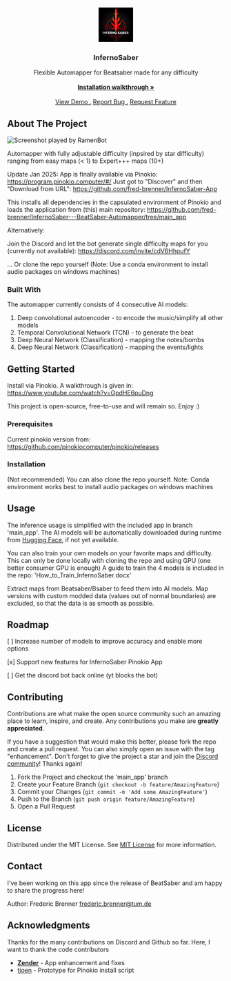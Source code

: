 
<br/>
<div align="center">
<a href="https://github.com/fred-brenner/InfernoSaber---BeatSaber-Automapper/edit/main_app">
<img src="https://github.com/fred-brenner/InfernoSaber---BeatSaber-Automapper/blob/main_app/app_helper/cover.jpg" alt="Logo" width="80" height="80">
</a>
<h3 align="center">InfernoSaber</h3>
<p align="center">
Flexible Automapper for Beatsaber made for any difficulty
<br/>
<br/>
<a href="https://www.youtube.com/watch?v=GpdHE6puDng"><strong>Installation walkthrough »</strong></a>
<br/>
<br/>
<a href="https://www.youtube.com/watch?v=wJSOBuKs42Q">View Demo .</a>  
<a href="https://github.com/fred-brenner/InfernoSaber---BeatSaber-Automapper/issues">Report Bug .</a>
<a href="https://github.com/fred-brenner/InfernoSaber---BeatSaber-Automapper/discussions">Request Feature</a>
</p>
</div>

## About The Project

![Screenshot played by RamenBot](https://i.imgur.com/ECXMxY5.jpeg)

Automapper with fully adjustable difficulty (inpsired by star difficulty) ranging from easy maps (< 1) to Expert+++ maps (10+)

Update Jan 2025: App is finally available via Pinokio: https://program.pinokio.computer/#/
Just got to "Discover" and then "Download from URL": https://github.com/fred-brenner/InfernoSaber-App

This installs all dependencies in the capsulated environment of Pinokio and loads the application from (this) main repository:
https://github.com/fred-brenner/InfernoSaber---BeatSaber-Automapper/tree/main_app

Alternatively:

Join the Discord and let the bot generate single difficulty maps for you (currently not available):
https://discord.com/invite/cdV6HhpufY

... Or clone the repo yourself (Note: Use a conda environment to install audio packages on windows machines)

### Built With

The automapper currently consists of 4 consecutive AI models:

1. Deep convolutional autoencoder - to encode the music/simplify all other models
2. Temporal Convolutional Network (TCN) - to generate the beat
3. Deep Neural Network (Classification) - mapping the notes/bombs
4. Deep Neural Network (Classification) - mapping the events/lights

## Getting Started

Install via Pinokio. A walkthrough is given in: https://www.youtube.com/watch?v=GpdHE6puDng

This project is open-source, free-to-use and will remain so. Enjoy :)

### Prerequisites

Current pinokio version from: https://github.com/pinokiocomputer/pinokio/releases

### Installation

(Not recommended) You can also clone the repo yourself. Note: Conda environment works best to install audio packages on windows machines

## Usage

The inference usage is simplified with the included app in branch 'main_app'. The AI models will be automatically downloaded during runtime from [Hugging Face](https://huggingface.co/BierHerr/InfernoSaber), if not yet available.

You can also train your own models on your favorite maps and difficulty. This can only be done locally with cloning the repo and using GPU (one better consumer GPU is enough) A guide to train the 4 models is included in the repo: 'How_to_Train_InfernoSaber.docx'

Extract maps from Beatsaber/Bsaber to feed them into AI models. Map versions with custom modded data (values out of normal boundaries) are excluded, so that the data is as smooth as possible.

## Roadmap

[ ] Increase number of models to improve accuracy and enable more options

[x] Support new features for InfernoSaber Pinokio App

[ ] Get the discord bot back online (yt blocks the bot)

## Contributing

Contributions are what make the open source community such an amazing place to learn, inspire, and create. Any contributions you make are **greatly appreciated**.

If you have a suggestion that would make this better, please fork the repo and create a pull request. You can also simply open an issue with the tag "enhancement".
Don't forget to give the project a star and join the [Discord community](https://discord.com/invite/cdV6HhpufY)! Thanks again!

1. Fork the Project and checkout the 'main_app' branch
2. Create your Feature Branch (`git checkout -b feature/AmazingFeature`)
3. Commit your Changes (`git commit -m 'Add some AmazingFeature'`)
4. Push to the Branch (`git push origin feature/AmazingFeature`)
5. Open a Pull Request

## License

Distributed under the MIT License. See [MIT License](https://opensource.org/licenses/MIT) for more information.

## Contact

I've been working on this app since the release of BeatSaber and am happy to share the progress here!

Author: Frederic Brenner
frederic.brenner@tum.de

## Acknowledgments

Thanks for the many contributions on Discord and Github so far. Here, I want to thank the code contributors
- [__Zender__](https://github.com/aCzenderCa) - App enhancement and fixes
- [tjoen](https://github.com/tjoen) - Prototype for Pinokio install script
